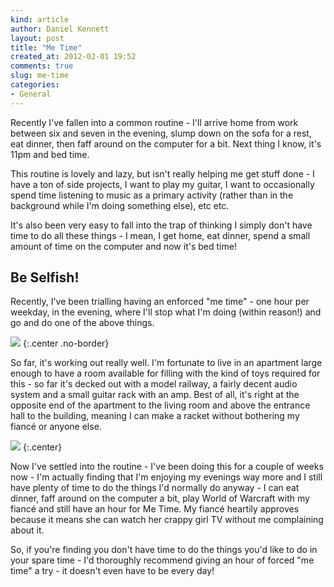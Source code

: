 ```yaml
---
kind: article
author: Daniel Kennett
layout: post
title: "Me Time"
created_at: 2012-02-01 19:52
comments: true
slug: me-time
categories: 
- General
---
```


Recently I've fallen into a common routine - I'll arrive home from work between six and seven in the evening, slump down on the sofa for a rest, eat dinner, then faff around on the computer for a bit. Next thing I know, it's 11pm and bed time.

This routine is lovely and lazy, but isn't really helping me get stuff done - I have a ton of side projects, I want to play my guitar, I want to occasionally spend time listening to music as a primary activity (rather than in the background while I'm doing something else), etc etc.

It's also been very easy to fall into the trap of thinking I simply don't have time to do all these things - I mean, I get home, eat dinner, spend a small amount of time on the computer and now it's bed time!

## Be Selfish! ##

Recently, I've been trialling having an enforced "me time" - one hour per weekday, in the evening, where I'll stop what I'm doing (within reason!) and go and do one of the above things.

<img src="http://ikennd.ac/pictures/metime.png" />
{:.center .no-border}

So far, it's working out really well. I'm fortunate to live in an apartment large enough to have a room available for filling with the kind of toys required for this - so far it's decked out with a model railway, a fairly decent audio system and a small guitar rack with an amp. Best of all, it's right at the opposite end of the apartment to the living room and above the entrance hall to the building, meaning I can make a racket without bothering my fiancé or anyone else.

[<img src="http://farm8.staticflickr.com/7010/6802318621_628d4f59e3_z.jpg" />](http://www.flickr.com/photos/ikenndac/6802318621/)
{:.center}

Now I've settled into the routine - I've been doing this for a couple of weeks now - I'm actually finding that I'm enjoying my evenings way more and I still have plenty of time to do the things I'd normally do anyway - I can eat dinner, faff around on the computer a bit, play World of Warcraft with my fiancé and still have an hour for Me Time. My fiancé heartily approves because it means she can watch her crappy girl TV without me complaining about it.

So, if you're finding you don't have time to do the things you'd like to do in your spare time - I'd thoroughly recommend giving an hour of forced "me time" a try - it doesn't even have to be every day!
